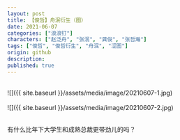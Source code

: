 ```yaml
---
layout: post
title: 【俊哲】舟泯衍生（图）
date: 2021-06-07
categories: ["浪浪钉"]
characters: ["赵泛舟", "张泯", "龚俊", "张哲瀚"]
tags: ["俊哲", "俊哲衍生", "舟泯", "涩图"]
origin: github
description: 
published: true
---
```


<br>
![]({{ site.baseurl }}/assets/media/image/20210607-1.jpg)
<br><br>
![]({{ site.baseurl }}/assets/media/image/20210607-2.jpg)
<br><br>

有什么比年下大学生和成熟总裁更带劲儿的吗？
